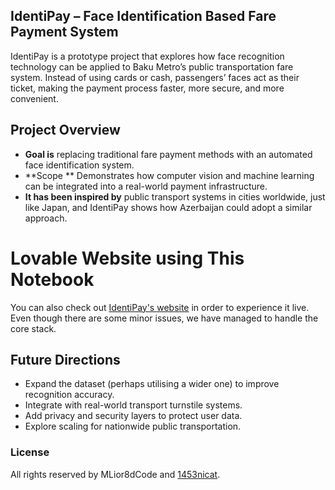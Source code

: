 ## IdentiPay – Face Identification Based Fare Payment System

IdentiPay is a prototype project that explores how face recognition technology can be applied to Baku Metro’s public transportation fare system. Instead of using cards or cash, passengers’ faces act as their ticket, making the payment process faster, more secure, and more convenient.

## Project Overview

* **Goal is** replacing traditional fare payment methods with an automated face identification system.
* **Scope ** Demonstrates how computer vision and machine learning can be integrated into a real-world payment infrastructure.
* **It has been inspired by** public transport systems in cities worldwide, just like Japan, and IdentiPay shows how Azerbaijan could adopt a similar approach.

# Lovable Website using This Notebook
You can also check out [IdentiPay's website](https://identipay-app.lovable.app) in order to experience it live. Even though there are some minor issues, we have managed to handle the core stack.

## Future Directions

* Expand the dataset (perhaps utilising a wider one) to improve recognition accuracy.
* Integrate with real-world transport turnstile systems.
* Add privacy and security layers to protect user data.
* Explore scaling for nationwide public transportation.

### License
All rights reserved by MLior8dCode and [1453nicat](github.com/1453nicat).
